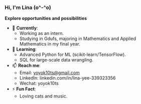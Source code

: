 ### Hi, I'm Lina (o^-^o)  

**Explore opportunities and possibilities**  

- 🔭 **Currently**:  
  - Working as an intern.
  - Studying in Gdufs, majoring in Mathematics and Applied Mathematics in my final year. 
- 🌱 **Learning**:  
  - Advanced Python for ML (scikit-learn/TensorFlow).  
  - SQL for large-scale data wrangling.  
- 📫 **Reach me**:  
  - Email: yoyok10ts@gmail.com  
  - LinkedIn: linkedin.com/in/lina-yee-339323356
  - Wechat: yoyok10ts
- ⚡ **Fun Fact**:  
  - Loving cats and music.
